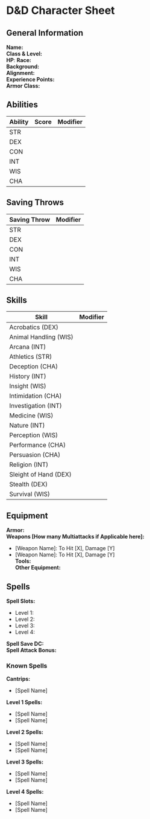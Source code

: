# D&D Character Sheet

## General Information

**Name:**  
**Class & Level:**  
**HP**: 
**Race:**  
**Background:**  
**Alignment:**  
**Experience Points:**  
**Armor Class:**  

## Abilities

| Ability | Score | Modifier |
|---------|-------|----------|
| STR     |       |          |
| DEX     |       |          |
| CON     |       |          |
| INT     |       |          |
| WIS     |       |          |
| CHA     |       |          |

## Saving Throws

| Saving Throw | Modifier |
|--------------|----------|
| STR          |          |
| DEX          |          |
| CON          |          |
| INT          |          |
| WIS          |          |
| CHA          |          |

## Skills

| Skill                    | Modifier |
|--------------------------|----------|
| Acrobatics (DEX)          |          |
| Animal Handling (WIS)     |          |
| Arcana (INT)              |          |
| Athletics (STR)           |          |
| Deception (CHA)           |          |
| History (INT)             |          |
| Insight (WIS)             |          |
| Intimidation (CHA)        |          |
| Investigation (INT)       |          |
| Medicine (WIS)            |          |
| Nature (INT)              |          |
| Perception (WIS)          |          |
| Performance (CHA)         |          |
| Persuasion (CHA)          |          |
| Religion (INT)            |          |
| Sleight of Hand (DEX)     |          |
| Stealth (DEX)             |          |
| Survival (WIS)            |          |

## Equipment

**Armor:**  
**Weapons [How many Multiattacks if Applicable here]:**  
- [Weapon Name]: To Hit [X], Damage [Y]  
- [Weapon Name]: To Hit [X], Damage [Y]  
**Tools:**  
**Other Equipment:**  

## Spells

**Spell Slots:**  
- Level 1:  
- Level 2:  
- Level 3:  
- Level 4:  

**Spell Save DC:**  
**Spell Attack Bonus:**  

### Known Spells

**Cantrips:**  
- [Spell Name]  

**Level 1 Spells:**  
- [Spell Name]  
- [Spell Name]  

**Level 2 Spells:**  
- [Spell Name]  
- [Spell Name]  

**Level 3 Spells:**  
- [Spell Name]  
- [Spell Name]  

**Level 4 Spells:**  
- [Spell Name]  
- [Spell Name]  
